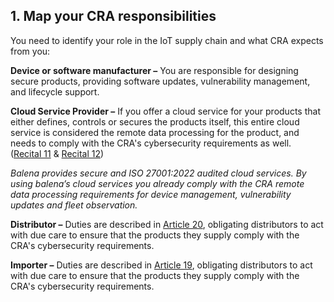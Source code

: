 ## 1\. Map your CRA responsibilities 

You need to identify your role in the IoT supply chain and what CRA expects from you:

**Device or software manufacturer –** You are responsible for designing secure products, providing software updates, vulnerability management, and lifecycle support. 

**Cloud Service Provider –** If you offer a cloud service for your products that either defines, controls or secures the products itself, this entire cloud service is considered the remote data processing for the product, and needs to comply with the CRA's cybersecurity requirements as well. ([Recital 11](https://eur-lex.europa.eu/legal-content/EN/TXT/?uri=CELEX%3A32024R2847#rct_11) & [Recital 12](https://eur-lex.europa.eu/legal-content/EN/TXT/?uri=CELEX%3A32024R2847#rct_12))

*Balena provides secure and ISO 27001:2022 audited cloud services. By using balena’s cloud services you already comply with the CRA remote data processing requirements for device management, vulnerability updates and fleet observation.* 

**Distributor –** Duties are described in [Article 20](https://eur-lex.europa.eu/eli/reg/2024/2847/oj/eng#art_20), obligating distributors to act with due care to ensure that the products they supply comply with the CRA's cybersecurity requirements.

**Importer –** Duties are described in [Article 19](https://eur-lex.europa.eu/eli/reg/2024/2847/oj/eng#art_19), obligating distributors to act with due care to ensure that the products they supply comply with the CRA's cybersecurity requirements.
